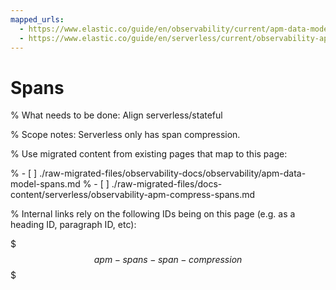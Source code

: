 ```yaml
---
mapped_urls:
  - https://www.elastic.co/guide/en/observability/current/apm-data-model-spans.html
  - https://www.elastic.co/guide/en/serverless/current/observability-apm-compress-spans.html
---
```


# Spans

% What needs to be done: Align serverless/stateful

% Scope notes: Serverless only has span compression.

% Use migrated content from existing pages that map to this page:

% - [ ] ./raw-migrated-files/observability-docs/observability/apm-data-model-spans.md
% - [ ] ./raw-migrated-files/docs-content/serverless/observability-apm-compress-spans.md

% Internal links rely on the following IDs being on this page (e.g. as a heading ID, paragraph ID, etc):

$$$apm-spans-span-compression$$$